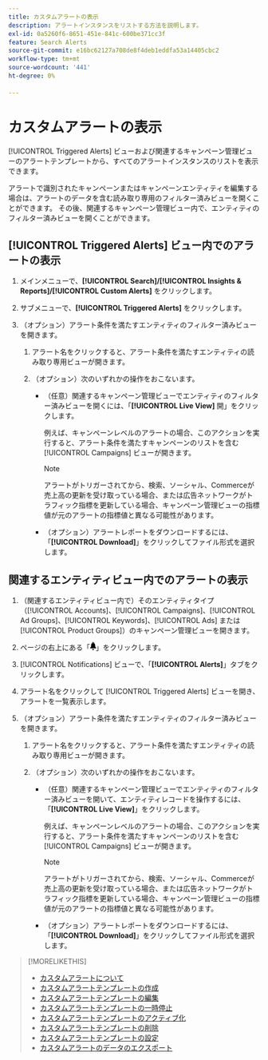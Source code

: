 ```yaml
---
title: カスタムアラートの表示
description: アラートインスタンスをリストする方法を説明します。
exl-id: 0a5260f6-8651-451e-841c-600be371cc3f
feature: Search Alerts
source-git-commit: e16bc62127a708de8f4deb1eddfa53a14405cbc2
workflow-type: tm+mt
source-wordcount: '441'
ht-degree: 0%

---
```


# カスタムアラートの表示

[!UICONTROL Triggered Alerts] ビューおよび関連するキャンペーン管理ビューのアラートテンプレートから、すべてのアラートインスタンスのリストを表示できます。

アラートで識別されたキャンペーンまたはキャンペーンエンティティを編集する場合は、アラートのデータを含む読み取り専用のフィルター済みビューを開くことができます。 その後、関連するキャンペーン管理ビュー内で、エンティティのフィルター済みビューを開くことができます。

## [!UICONTROL Triggered Alerts] ビュー内でのアラートの表示

1. メインメニューで、**[!UICONTROL Search]/[!UICONTROL Insights & Reports]/[!UICONTROL Custom Alerts]** をクリックします。

1. サブメニューで、**[!UICONTROL Triggered Alerts]** をクリックします。

1. （オプション）アラート条件を満たすエンティティのフィルター済みビューを開きます。

   1. アラート名をクリックすると、アラート条件を満たすエンティティの読み取り専用ビューが開きます。

   1. （オプション）次のいずれかの操作をおこないます。

      * （任意）関連するキャンペーン管理ビューでエンティティのフィルター済みビューを開くには、「**[!UICONTROL Live View]** 開」をクリックします。

        例えば、キャンペーンレベルのアラートの場合、このアクションを実行すると、アラート条件を満たすキャンペーンのリストを含む [!UICONTROL Campaigns] ビューが開きます。

        >[!NOTE]
        >
        >アラートがトリガーされてから、検索、ソーシャル、Commerceが売上高の更新を受け取っている場合、または広告ネットワークがトラフィック指標を更新している場合、キャンペーン管理ビューの指標値が元のアラートの指標値と異なる可能性があります。

      * （オプション）アラートレポートをダウンロードするには、「**[!UICONTROL Download]**」をクリックしてファイル形式を選択します。

## 関連するエンティティビュー内でのアラートの表示

1. （関連するエンティティビュー内で）そのエンティティタイプ（[!UICONTROL Accounts]、[!UICONTROL Campaigns]、[!UICONTROL Ad Groups]、[!UICONTROL Keywords]、[!UICONTROL Ads] または [!UICONTROL Product Groups]）のキャンペーン管理ビューを開きます。

1. ページの右上にある「![ 通知 ](/help/search-social-commerce/assets/notifications-panel.png " 通知 ")」をクリックします。

1. [!UICONTROL Notifications] ビューで、「**[!UICONTROL Alerts]**」タブをクリックします。

1. アラート名をクリックして [!UICONTROL Triggered Alerts] ビューを開き、アラートを一覧表示します。

1. （オプション）アラート条件を満たすエンティティのフィルター済みビューを開きます。

   1. アラート名をクリックすると、アラート条件を満たすエンティティの読み取り専用ビューが開きます。

   1. （オプション）次のいずれかの操作をおこないます。

      * （任意）関連するキャンペーン管理ビューでエンティティのフィルター済みビューを開いて、エンティティレコードを操作するには、「**[!UICONTROL Live View]**」をクリックします。

        例えば、キャンペーンレベルのアラートの場合、このアクションを実行すると、アラート条件を満たすキャンペーンのリストを含む [!UICONTROL Campaigns] ビューが開きます。

        >[!NOTE]
        >
        >アラートがトリガーされてから、検索、ソーシャル、Commerceが売上高の更新を受け取っている場合、または広告ネットワークがトラフィック指標を更新している場合、キャンペーン管理ビューの指標値が元のアラートの指標値と異なる可能性があります。

      * （オプション）アラートレポートをダウンロードするには、「**[!UICONTROL Download]**」をクリックしてファイル形式を選択します。


>[!MORELIKETHIS]
>
>* [ カスタムアラートについて ](alert-about.md)
>* [ カスタムアラートテンプレートの作成 ](alert-template-create.md)
>* [ カスタムアラートテンプレートの編集 ](alert-template-edit.md)
>* [ カスタムアラートテンプレートの一時停止 ](alert-template-pause.md)
>* [ カスタムアラートテンプレートのアクティブ化 ](alert-template-activate.md)
>* [ カスタムアラートテンプレートの削除 ](alert-template-delete.md)
>* [ カスタムアラートテンプレートの設定 ](alert-template-settings.md)
>* [ カスタムアラートのデータのエクスポート ](alert-export-data.md)
